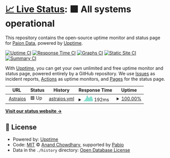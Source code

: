 # [📈 Live Status](https://paion-data.github.io/paion-data-service-status): <!--live status--> **🟩 All systems operational**

This repository contains the open-source uptime monitor and status page for [Paion Data](https://nexusgraph.paion-data.com/), powered by [Upptime](https://github.com/upptime/upptime).

[![Uptime CI](https://github.com/paion-data/paion-data-service-status/workflows/Uptime%20CI/badge.svg)](https://github.com/paion-data/paion-data-service-status/actions?query=workflow%3A%22Uptime+CI%22)
[![Response Time CI](https://github.com/paion-data/paion-data-service-status/workflows/Response%20Time%20CI/badge.svg)](https://github.com/paion-data/paion-data-service-status/actions?query=workflow%3A%22Response+Time+CI%22)
[![Graphs CI](https://github.com/paion-data/paion-data-service-status/workflows/Graphs%20CI/badge.svg)](https://github.com/paion-data/paion-data-service-status/actions?query=workflow%3A%22Graphs+CI%22)
[![Static Site CI](https://github.com/paion-data/paion-data-service-status/workflows/Static%20Site%20CI/badge.svg)](https://github.com/paion-data/paion-data-service-status/actions?query=workflow%3A%22Static+Site+CI%22)
[![Summary CI](https://github.com/paion-data/paion-data-service-status/workflows/Summary%20CI/badge.svg)](https://github.com/paion-data/paion-data-service-status/actions?query=workflow%3A%22Summary+CI%22)

With [Upptime](https://upptime.js.org), you can get your own unlimited and free uptime monitor and status page, powered entirely by a GitHub repository. We use [Issues](https://github.com/paion-data/paion-data-service-status/issues) as incident reports, [Actions](https://github.com/paion-data/paion-data-service-status/actions) as uptime monitors, and [Pages](https://paion-data.github.io/paion-data-service-status) for the status page.

<!--start: status pages-->
<!-- This summary is generated by Upptime (https://github.com/upptime/upptime) -->
<!-- Do not edit this manually, your changes will be overwritten -->
<!-- prettier-ignore -->
| URL | Status | History | Response Time | Uptime |
| --- | ------ | ------- | ------------- | ------ |
| <img alt="" src="https://icons.duckduckgo.com/ip3/astraios.io.ico" height="13"> [Astraios](https://astraios.io) | 🟩 Up | [astraios.yml](https://github.com/paion-data/paion-data-service-status/commits/HEAD/history/astraios.yml) | <details><summary><img alt="Response time graph" src="./graphs/astraios/response-time-week.png" height="20"> 192ms</summary><br><a href="https://paion-data.github.io/paion-data-service-status/history/astraios"><img alt="Response time 168" src="https://img.shields.io/endpoint?url=https%3A%2F%2Fraw.githubusercontent.com%2Fpaion-data%2Fpaion-data-service-status%2FHEAD%2Fapi%2Fastraios%2Fresponse-time.json"></a><br><a href="https://paion-data.github.io/paion-data-service-status/history/astraios"><img alt="24-hour response time 280" src="https://img.shields.io/endpoint?url=https%3A%2F%2Fraw.githubusercontent.com%2Fpaion-data%2Fpaion-data-service-status%2FHEAD%2Fapi%2Fastraios%2Fresponse-time-day.json"></a><br><a href="https://paion-data.github.io/paion-data-service-status/history/astraios"><img alt="7-day response time 192" src="https://img.shields.io/endpoint?url=https%3A%2F%2Fraw.githubusercontent.com%2Fpaion-data%2Fpaion-data-service-status%2FHEAD%2Fapi%2Fastraios%2Fresponse-time-week.json"></a><br><a href="https://paion-data.github.io/paion-data-service-status/history/astraios"><img alt="30-day response time 174" src="https://img.shields.io/endpoint?url=https%3A%2F%2Fraw.githubusercontent.com%2Fpaion-data%2Fpaion-data-service-status%2FHEAD%2Fapi%2Fastraios%2Fresponse-time-month.json"></a><br><a href="https://paion-data.github.io/paion-data-service-status/history/astraios"><img alt="1-year response time 168" src="https://img.shields.io/endpoint?url=https%3A%2F%2Fraw.githubusercontent.com%2Fpaion-data%2Fpaion-data-service-status%2FHEAD%2Fapi%2Fastraios%2Fresponse-time-year.json"></a></details> | <details><summary><a href="https://paion-data.github.io/paion-data-service-status/history/astraios">100.00%</a></summary><a href="https://paion-data.github.io/paion-data-service-status/history/astraios"><img alt="All-time uptime 100.00%" src="https://img.shields.io/endpoint?url=https%3A%2F%2Fraw.githubusercontent.com%2Fpaion-data%2Fpaion-data-service-status%2FHEAD%2Fapi%2Fastraios%2Fuptime.json"></a><br><a href="https://paion-data.github.io/paion-data-service-status/history/astraios"><img alt="24-hour uptime 100.00%" src="https://img.shields.io/endpoint?url=https%3A%2F%2Fraw.githubusercontent.com%2Fpaion-data%2Fpaion-data-service-status%2FHEAD%2Fapi%2Fastraios%2Fuptime-day.json"></a><br><a href="https://paion-data.github.io/paion-data-service-status/history/astraios"><img alt="7-day uptime 100.00%" src="https://img.shields.io/endpoint?url=https%3A%2F%2Fraw.githubusercontent.com%2Fpaion-data%2Fpaion-data-service-status%2FHEAD%2Fapi%2Fastraios%2Fuptime-week.json"></a><br><a href="https://paion-data.github.io/paion-data-service-status/history/astraios"><img alt="30-day uptime 100.00%" src="https://img.shields.io/endpoint?url=https%3A%2F%2Fraw.githubusercontent.com%2Fpaion-data%2Fpaion-data-service-status%2FHEAD%2Fapi%2Fastraios%2Fuptime-month.json"></a><br><a href="https://paion-data.github.io/paion-data-service-status/history/astraios"><img alt="1-year uptime 100.00%" src="https://img.shields.io/endpoint?url=https%3A%2F%2Fraw.githubusercontent.com%2Fpaion-data%2Fpaion-data-service-status%2FHEAD%2Fapi%2Fastraios%2Fuptime-year.json"></a></details>

<!--end: status pages-->

[**Visit our status website →**](https://paion-data.github.io/paion-data-service-status)

## 📄 License

- Powered by: [Upptime](https://github.com/upptime/upptime)
- Code: [MIT](./LICENSE) © [Anand Chowdhary](https://anandchowdhary.com), supported by [Pabio](https://pabio.com)
- Data in the `./history` directory: [Open Database License](https://opendatacommons.org/licenses/odbl/1-0/)
